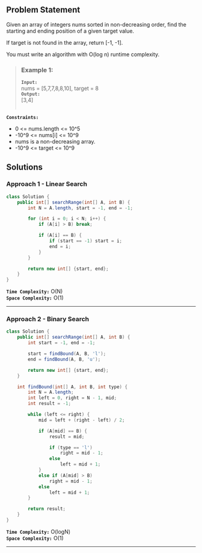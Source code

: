 ## Problem Statement
Given an array of integers nums sorted in non-decreasing order, find the starting and ending position of a given target value.

If target is not found in the array, return [-1, -1].

You must write an algorithm with O(log n) runtime complexity.

> ### Example 1:
> **`Input:`** <br> nums = [5,7,7,8,8,10], target = 8 <br>
> **`Output:`** <br> [3,4] <br><br>

**`Constraints:`**
- 0 <= nums.length <= 10^5
- -10^9 <= nums[i] <= 10^9
- nums is a non-decreasing array.
- -10^9 <= target <= 10^9

## Solutions
### Approach 1 - Linear Search

```java
class Solution {
    public int[] searchRange(int[] A, int B) {
        int N = A.length, start = -1, end = -1;

        for (int i = 0; i < N; i++) {
            if (A[i] > B) break;

            if (A[i] == B) {
                if (start == -1) start = i;
                end = i;
            }
        }

        return new int[] {start, end};
    }
}
```

**`Time Complexity:`** O(N) <br>
**`Space Complexity:`** O(1)

--- 

### Approach 2 - Binary Search

```java
class Solution {
    public int[] searchRange(int[] A, int B) {
        int start = -1, end = -1;

        start = findBound(A, B, 'l');
        end = findBound(A, B, 'u');

        return new int[] {start, end};
    }

    int findBound(int[] A, int B, int type) {
        int N = A.length;
        int left = 0, right = N - 1, mid;
        int result = -1;

        while (left <= right) {
            mid = left + (right - left) / 2;

            if (A[mid] == B) {
                result = mid;

                if (type == 'l')
                    right = mid - 1;
                else
                    left = mid + 1;
            }
            else if (A[mid] > B)
                right = mid - 1;
            else 
                left = mid + 1;
        }

        return result;
    }
}
```

**`Time Complexity:`** O(logN) <br>
**`Space Complexity:`** O(1)

---